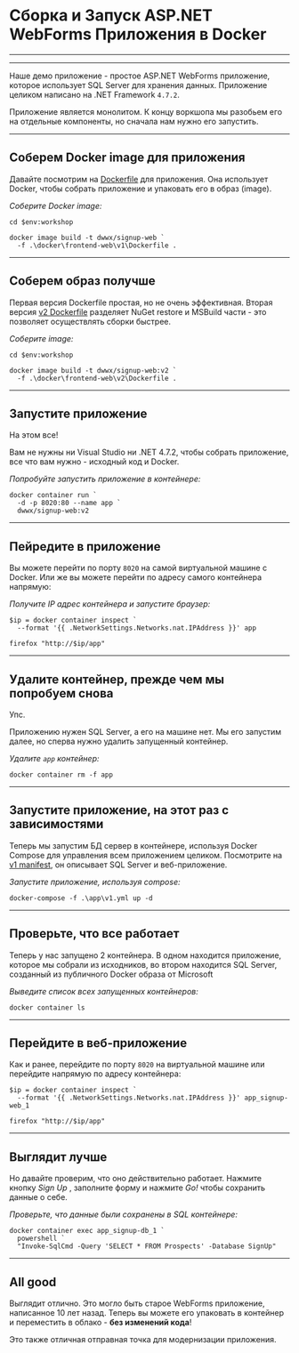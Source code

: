 ﻿# Сборка и Запуск ASP.NET WebForms Приложения в Docker

---

<section data-background-image="https://github.com/sixeyed/docker-windows-workshop/blob/dceu18/slides/img/frontend/Slide1.PNG?raw=true">

---

Наше демо приложение - простое ASP.NET WebForms приложение, которое использует SQL Server для хранения данных. Приложение целиком написано на .NET Framework `4.7.2`.

Приложение является монолитом. К концу воркшопа мы разобьем его на отдельные компоненты, но сначала нам нужно его запустить.

---

## Соберем Docker image для приложения

Давайте посмотрим на [Dockerfile](https://github.com/akamenev/docker-windows-workshop/blob/master/docker/frontend-web/v1/Dockerfile) для приложения. Она использует Docker, чтобы собрать приложение и упаковать его в образ (image).

_Соберите Docker image:_

```
cd $env:workshop

docker image build -t dwwx/signup-web `
  -f .\docker\frontend-web\v1\Dockerfile .
```

---

## Соберем образ получше

Первая версия Dockerfile простая, но не очень эффективная. Вторая версия [v2 Dockerfile](https://github.com/sixeyed/docker-windows-workshop/blob/master/docker/frontend-web/v2/Dockerfile) разделяет NuGet restore и MSBuild части - это позволяет осуществлять сборки быстрее.

_Соберите image:_

```
cd $env:workshop

docker image build -t dwwx/signup-web:v2 `
  -f .\docker\frontend-web\v2\Dockerfile .
```

---

## Запустите приложение

На этом все! 

Вам не нужны ни Visual Studio ни .NET 4.7.2, чтобы собрать приложение, все что вам нужно - исходный код и Docker. 

_Попробуйте запустить приложение в контейнере:_

```
docker container run `
  -d -p 8020:80 --name app `
  dwwx/signup-web:v2
```

---

## Пейредите в приложение

Вы можете перейти по порту `8020` на самой виртуальной машине с Docker. Или же вы можете перейти по адресу самого контейнера напрямую:

_Получите IP адрес контейнера и запустите браузер:_

```
$ip = docker container inspect `
  --format '{{ .NetworkSettings.Networks.nat.IPAddress }}' app

firefox "http://$ip/app"
```

---

## Удалите контейнер, прежде чем мы попробуем снова

Упс. 

Приложению нужен SQL Server, а его на машине нет. Мы его запустим далее, но сперва нужно удалить запущенный контейнер.

_Удалите `app` контейнер:_

```
docker container rm -f app
```

---

## Запустите приложение, на этот раз с зависимостями

Теперь мы запустим БД сервер в контейнере, используя Docker Compose для управления всем приложением целиком. Посмотрите на [v1 manifest](https://github.com/akamenev/docker-windows-workshop/blob/master/app/v1.yml), он описывает SQL Server и веб-приложение. 

_Запустите приложение, используя compose:_

```
docker-compose -f .\app\v1.yml up -d
```

---

## Проверьте, что все работает

Теперь у нас запущено 2 контейнера. В одном находится приложение, которое мы собрали из исходников, во втором находится SQL Server, созданный из публичного Docker образа от Microsoft

_Выведите список всех запущенных контейнеров:_

```
docker container ls
```

---

## Перейдите в веб-приложение

Как и ранее, перейдите по порту `8020` на виртуальной машине или перейдите напрямую по адресу контейнера:

```
$ip = docker container inspect `
  --format '{{ .NetworkSettings.Networks.nat.IPAddress }}' app_signup-web_1

firefox "http://$ip/app"
```

---

## Выглядит лучше 

Но давайте проверим, что оно действительно работает. Нажмите кнопку _Sign Up_ , заполните форму и нажмите _Go!_ чтобы сохранить данные о себе.

_Проверьте, что данные были сохранены в SQL контейнере:_

```
docker container exec app_signup-db_1 `
  powershell `
  "Invoke-SqlCmd -Query 'SELECT * FROM Prospects' -Database SignUp"
```

---

## All good

Выглядит отлично. Это могло быть старое WebForms приложение, написанное 10 лет назад. Теперь вы можете его упаковать в контейнер и переместить в облако - **без изменений кода**!

Это также отличная отправная точка для модернизации приложения.
